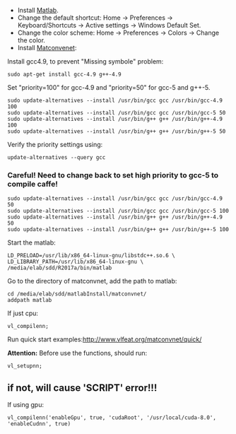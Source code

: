 * Install [Matlab](https://drive.google.com/open?id=1HGlRtgAd7DIbmuMlrmA9YFesnOAp49fE).
* Change the default shortcut: Home -> Preferences -> Keyboard/Shortcuts -> Active settings -> Windows Default Set.
* Change the color scheme: Home -> Preferences -> Colors -> Change the color.
* Install [Matconvenet](http://www.vlfeat.org/matconvnet/install/):

Install gcc4.9, to prevent "Missing symbole" problem:
```
sudo apt-get install gcc-4.9 g++-4.9
```
Set "priority=100" for gcc-4.9 and "priority=50" for gcc-5 and g++-5.
```
sudo update-alternatives --install /usr/bin/gcc gcc /usr/bin/gcc-4.9 100
sudo update-alternatives --install /usr/bin/gcc gcc /usr/bin/gcc-5 50
sudo update-alternatives --install /usr/bin/g++ g++ /usr/bin/g++-4.9 100
sudo update-alternatives --install /usr/bin/g++ g++ /usr/bin/g++-5 50
```
Verify the priority settings using:
```
update-alternatives --query gcc
```
### Careful! Need to change back to set high priority to gcc-5 to compile caffe!
```
sudo update-alternatives --install /usr/bin/gcc gcc /usr/bin/gcc-4.9 50
sudo update-alternatives --install /usr/bin/gcc gcc /usr/bin/gcc-5 100
sudo update-alternatives --install /usr/bin/g++ g++ /usr/bin/g++-4.9 50
sudo update-alternatives --install /usr/bin/g++ g++ /usr/bin/g++-5 100
```
Start the matlab:
```
LD_PRELOAD=/usr/lib/x86_64-linux-gnu/libstdc++.so.6 \
LD_LIBRARY_PATH=/usr/lib/x86_64-linux-gnu \
/media/elab/sdd/R2017a/bin/matlab
```
Go to the directory of matconvnet, add the path to matlab:
```
cd /media/elab/sdd/matlabInstall/matconvnet/
addpath matlab
```
If just cpu:
```
vl_compilenn;
```
Run quick start examples:http://www.vlfeat.org/matconvnet/quick/

**Attention:** Before use the functions, should run:
```
vl_setupnn;
```
if not, will cause 'SCRIPT' error!!!
--------------------------
If using gpu:
```
vl_compilenn('enableGpu', true, 'cudaRoot', '/usr/local/cuda-8.0', 'enableCudnn', true)

```


